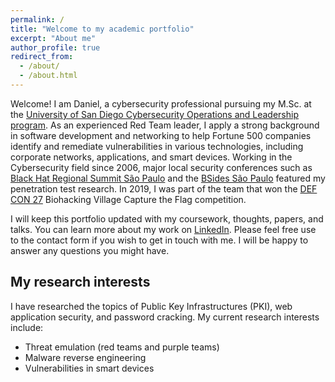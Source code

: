 ```yaml
---
permalink: /
title: "Welcome to my academic portfolio"
excerpt: "About me"
author_profile: true
redirect_from:
  - /about/
  - /about.html
---
```


Welcome! I am Daniel, a cybersecurity professional pursuing my M.Sc. at the [University of San Diego Cybersecurity Operations and Leadership program](https://www.sandiego.edu/). As an experienced Red Team leader, I apply a strong background in software development and networking to help Fortune 500 companies identify and remediate vulnerabilities in various technologies, including corporate networks, applications, and smart devices. Working in the Cybersecurity field since 2006, major local security conferences such as [Black Hat Regional Summit São Paulo](https://www.blackhat.com/sp-14/) and the [BSides São Paulo](https://garoa.net.br/wiki/BSidesSP) featured my penetration test research. In 2019, I was part of the team that won the [DEF CON 27](https://www.defcon.org/) Biohacking Village Capture the Flag competition.  

I will keep this portfolio updated with my coursework, thoughts, papers, and talks. You can learn more about my work on [LinkedIn](https://www.linkedin.com/in/danielcmarques/). Please feel free use to the contact form if you wish to get in touch with me. I will be happy to answer any questions you might have.  


## My research interests
I have researched the topics of Public Key Infrastructures (PKI), web application security, and password cracking. My current research interests include:
* Threat emulation (red teams and purple teams)
* Malware reverse engineering
* Vulnerabilities in smart devices
